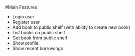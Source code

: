 #Main Features

- Login user
- Register user
- Add book to public shelf (with ability to create new book)
- List books on public shelf
- Get book from public shelf
- Show profile
- Show recent borrowings
